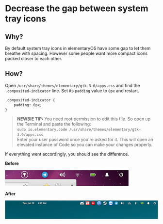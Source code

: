 # Decrease the gap between system tray icons

## Why?

By default system tray icons in elementaryOS have some gap to let them breathe with spacing. However some people want more compact icons packed closer to each other.

## How?

Open `/usr/share/themes/elementary/gtk-3.0/apps.css` and find the `.composited-indicator` line. Set its `padding` value to `0px` and restart.

	.composited-indicator {
		padding: 0px;
	}

> __NEWBIE TIP:__ You need root permission to edit this file. So open up the Terminal and paste the following:  
`sudo io.elementary.code /usr/share/themes/elementary/gtk-3.0/apps.css`  
Enter your user password once you're asked for it. This will open an elevated instance of Code so you can make your changes properly.

If everything went accordingly, you should see the difference.

__Before__

![screenshot1](screenshot1.png)

__After__

![screenshot2](screenshot2.png)